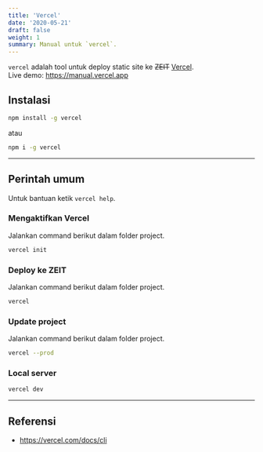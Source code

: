 ```yaml
---
title: 'Vercel'
date: '2020-05-21'
draft: false
weight: 1
summary: Manual untuk `vercel`.
---
```


`vercel` adalah tool untuk deploy static site ke ~~ZEIT~~ [Vercel](https://vercel.com).  
Live demo: <https://manual.vercel.app>

## Instalasi

```bash
npm install -g vercel
```

atau

```bash
npm i -g vercel
```

---

## Perintah umum

Untuk bantuan ketik `vercel help`.

### Mengaktifkan Vercel

Jalankan command berikut dalam folder project.

```bash
vercel init
```

### Deploy ke ZEIT

Jalankan command berikut dalam folder project.

```bash
vercel
```

### Update project

Jalankan command berikut dalam folder project.

```bash
vercel --prod
```

### Local server

```bash
vercel dev
```

---

## Referensi

- <https://vercel.com/docs/cli>
